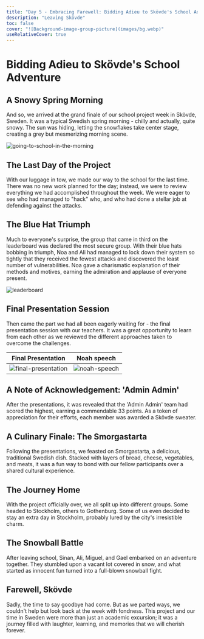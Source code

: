 ```yaml
---
title: "Day 5 - Embracing Farewell: Bidding Adieu to Skövde's School Adventure"
description: "Leaving Skövde"
toc: false
cover: "![Background-image-group-picture](images/bg.webp)"
useRelativeCover: true
---
```


# Bidding Adieu to Skövde's School Adventure

## A Snowy Spring Morning

And so, we arrived at the grand finale of our school project week in Skövde, Sweden. It was a typical Swedish spring morning - chilly and actually, quite snowy. The sun was hiding, letting the snowflakes take center stage, creating a grey but mesmerizing morning scene.

![going-to-school-in-the-morning](images/last-day-going-to-school-morning.webp)

## The Last Day of the Project

With our luggage in tow, we made our way to the school for the last time. There was no new work planned for the day; instead, we were to review everything we had accomplished throughout the week. We were eager to see who had managed to "hack" who, and who had done a stellar job at defending against the attacks.

## The Blue Hat Triumph

Much to everyone's surprise, the group that came in third on the leaderboard was declared the most secure group. With their blue hats bobbing in triumph, Noa and Ali had managed to lock down their system so tightly that they received the fewest attacks and discovered the least number of vulnerabilities. Noa gave a charismatic explanation of their methods and motives, earning the admiration and applause of everyone present.

![leaderboard](images/leaderboard.webp)

## Final Presentation Session

Then came the part we had all been eagerly waiting for - the final presentation session with our teachers. It was a great opportunity to learn from each other as we reviewed the different approaches taken to overcome the challenges.

|                  Final Presentation                   |               Noah speech               |
| :---------------------------------------------------: | :-------------------------------------: |
| ![final-presentation](images/final-presentation.webp) | ![noah-speech](images/noah-speech.webp) |

## A Note of Acknowledgement: 'Admin Admin'

After the presentations, it was revealed that the 'Admin Admin' team had scored the highest, earning a commendable 33 points. As a token of appreciation for their efforts, each member was awarded a Skövde sweater.

## A Culinary Finale: The Smorgastarta

Following the presentations, we feasted on Smorgastarta, a delicious, traditional Swedish dish. Stacked with layers of bread, cheese, vegetables, and meats, it was a fun way to bond with our fellow participants over a shared cultural experience.

## The Journey Home

With the project officially over, we all split up into different groups. Some headed to Stockholm, others to Gothenburg. Some of us even decided to stay an extra day in Stockholm, probably lured by the city's irresistible charm.

## The Snowball Battle

After leaving school, Sinan, Ali, Miguel, and Gael embarked on an adventure together. They stumbled upon a vacant lot covered in snow, and what started as innocent fun turned into a full-blown snowball fight.

## Farewell, Skövde

Sadly, the time to say goodbye had come. But as we parted ways, we couldn't help but look back at the week with fondness. This project and our time in Sweden were more than just an academic excursion; it was a journey filled with laughter, learning, and memories that we will cherish forever.
